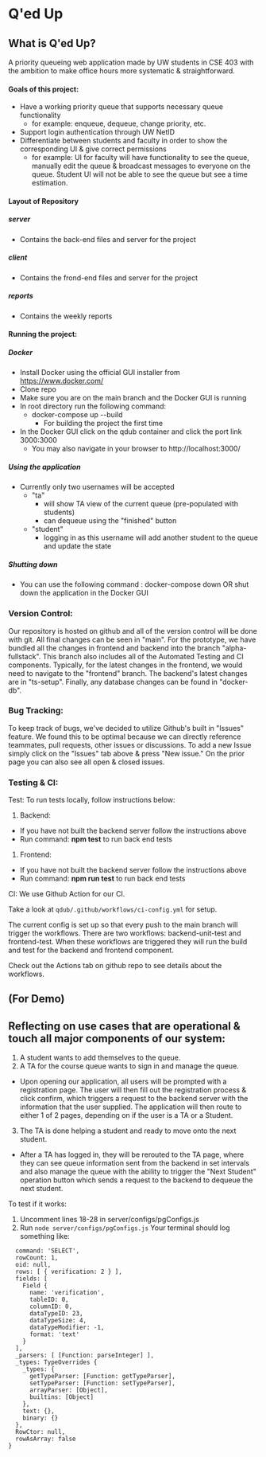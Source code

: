 # Q'ed Up
## What is Q'ed Up?
A priority queueing web application made by UW students in CSE 403 with the ambition to make office hours more systematic & straightforward.
#### Goals of this project:
- Have a working priority queue that supports necessary queue functionality
  - for example: enqueue, dequeue, change priority, etc.
- Support login authentication through UW NetID
- Differentiate between students and faculty in order to show the corresponding UI & give correct permissions
  - for example: UI for faculty will have functionality to see the queue, manually edit the queue & broadcast messages to everyone on the queue. Student UI will not be able to see the queue but see a time estimation.

#### Layout of Repository
##### server
- Contains the back-end files and server for the project
##### client
- Contains the frond-end files and server for the project
##### reports
- Contains the weekly reports

#### Running the project:
##### Docker
- Install Docker using the official GUI installer from https://www.docker.com/
- Clone repo
- Make sure you are on the main branch and the Docker GUI is running
- In root directory run the following command:
  - docker-compose up --build
    - For building the project the first time
- In the Docker GUI click on the qdub container and click the port link 3000:3000
  - You may also navigate in your browser to http://localhost:3000/

##### Using the application
- Currently only two usernames will be accepted
  - "ta"
    - will show TA view of the current queue (pre-populated with students)
    - can dequeue using the "finished" button
  - "student"
    - logging in as this username will add another student to the queue and update the state

##### Shutting down
- You can use the following command : docker-compose down OR shut down the application in the Docker GUI

### Version Control:

Our repository is hosted on github and all of the version control will be done with git. All final changes can be seen in "main". For the prototype, we have bundled all the changes in frontend and backend into the branch "alpha-fullstack". This branch also includes all of the Automated Testing and CI components. Typically, for the latest changes in the frontend, we would need to navigate to the "frontend" branch. The backend's latest changes are in "ts-setup". Finally, any database changes can be found in "docker-db".

### Bug Tracking:

To keep track of bugs, we've decided to utilize Github's built in "Issues" feature. We found this to be optimal because we can directly reference teammates, pull requests, other issues or discussions. To add a new Issue simply click on the "Issues" tab above & press "New issue." On the prior page you can also see all open & closed issues.

### Testing & CI:

Test: To run tests locally, follow instructions below:

1. Backend:

- If you have not built the backend server follow the instructions above
- Run command: **npm test** to run back end tests

1. Frontend:

- If you have not built the backend server follow the instructions above
- Run command: **npm run test** to run back end tests

CI: We use Github Action for our CI.

Take a look at `qdub/.github/workflows/ci-config.yml` for setup.

The current config is set up so that every push to the main branch will trigger the workflows. There are two workflows: backend-unit-test and frontend-test. When these workflows are triggered they will run the build and test for the backend and frontend component.

Check out the Actions tab on github repo to see details about the workflows.

## (For Demo)

## Reflecting on use cases that are operational & touch all major components of our system:

1. A student wants to add themselves to the queue.
2. A TA for the course queue wants to sign in and manage the queue.
- Upon opening our application, all users will be prompted with a registration page. The user will then fill out the registration process & click confirm, which triggers a request to the backend server with the information that the user supplied. The application will then route to either 1 of 2 pages, depending on if the user is a TA or a Student.
3. The TA is done helping a student and ready to move onto the next student.
- After a TA has logged in, they will be rerouted to the TA page, where they can see queue information sent from the backend in set intervals and also manage the queue with the ability to trigger the "Next Student" operation button which sends a request to the backend to dequeue the next student.

To test if it works:
1. Uncomment lines 18-28 in server/configs/pgConfigs.js
2. Run `node server/configs/pgConfigs.js`
Your terminal should log something like:
``` Result {
  command: 'SELECT',
  rowCount: 1,
  oid: null,
  rows: [ { verification: 2 } ],
  fields: [
    Field {
      name: 'verification',
      tableID: 0,
      columnID: 0,
      dataTypeID: 23,
      dataTypeSize: 4,
      dataTypeModifier: -1,
      format: 'text'
    }
  ],
  _parsers: [ [Function: parseInteger] ],
  _types: TypeOverrides {
    _types: {
      getTypeParser: [Function: getTypeParser],
      setTypeParser: [Function: setTypeParser],
      arrayParser: [Object],
      builtins: [Object]
    },
    text: {},
    binary: {}
  },
  RowCtor: null,
  rowAsArray: false
}
```